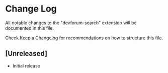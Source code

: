 # Change Log

All notable changes to the "devforum-search" extension will be documented in this file.

Check [Keep a Changelog](http://keepachangelog.com/) for recommendations on how to structure this file.

## [Unreleased]

- Initial release